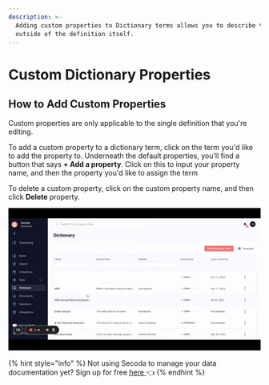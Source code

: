 ```yaml
---
description: >-
  Adding custom properties to Dictionary terms allows you to describe the term
  outside of the definition itself.
---
```


# Custom Dictionary Properties

## How to Add Custom Properties

Custom properties are only applicable to the single definition that you're editing.&#x20;

To add a custom property to a dictionary term, click on the term you'd like to add the property to. Underneath the default properties, you'll find a button that says **+ Add a property**. Click on this to input your property name, and then the property you'd like to assign the term

To delete a custom property, click on the custom property name, and then click **Delete** property.

![](<../../.gitbook/assets/ezgif.com-gif-maker (4) (1).gif>)

{% hint style="info" %}
Not using Secoda to manage your data documentation yet? Sign up for free [here ](http://app.secoda.co/)👈
{% endhint %}
